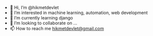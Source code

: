 - 👋 Hi, I’m @hikmetdevlet
- 👀 I’m interested in machine learning, automation, web development
- 🌱 I’m currently learning django
- 💞️ I’m looking to collaborate on ...
- 📫 How to reach me hikmetdevlet@gmail.com

<!---
hikmetdevlet/hikmetdevlet is a ✨ special ✨ repository because its `README.md` (this file) appears on your GitHub profile.
You can click the Preview link to take a look at your changes.
--->

